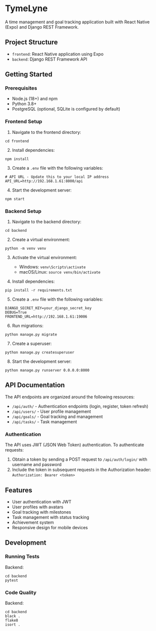 # TymeLyne

A time management and goal tracking application built with React Native (Expo) and Django REST Framework.

## Project Structure

- `frontend`: React Native application using Expo
- `backend`: Django REST Framework API

## Getting Started

### Prerequisites

- Node.js (18+) and npm
- Python 3.8+
- PostgreSQL (optional, SQLite is configured by default)

### Frontend Setup

1. Navigate to the frontend directory:
```
cd frontend
```

2. Install dependencies:
```
npm install
```

3. Create a `.env` file with the following variables:
```
# API URL - Update this to your local IP address
API_URL=http://192.168.1.61:8000/api
```

4. Start the development server:
```
npm start
```

### Backend Setup

1. Navigate to the backend directory:
```
cd backend
```

2. Create a virtual environment:
```
python -m venv venv
```

3. Activate the virtual environment:
   - Windows: `venv\Scripts\activate`
   - macOS/Linux: `source venv/bin/activate`

4. Install dependencies:
```
pip install -r requirements.txt
```

5. Create a `.env` file with the following variables:
```
DJANGO_SECRET_KEY=your_django_secret_key
DEBUG=True
FRONTEND_URL=http://192.168.1.61:19006
```

6. Run migrations:
```
python manage.py migrate
```

7. Create a superuser:
```
python manage.py createsuperuser
```

8. Start the development server:
```
python manage.py runserver 0.0.0.0:8000
```

## API Documentation

The API endpoints are organized around the following resources:

- `/api/auth/` - Authentication endpoints (login, register, token refresh)
- `/api/users/` - User profile management
- `/api/goals/` - Goal tracking and management
- `/api/tasks/` - Task management

### Authentication

The API uses JWT (JSON Web Token) authentication. To authenticate requests:

1. Obtain a token by sending a POST request to `/api/auth/login/` with username and password
2. Include the token in subsequent requests in the Authorization header:
   `Authorization: Bearer <token>`

## Features

- User authentication with JWT
- User profiles with avatars
- Goal tracking with milestones
- Task management with status tracking
- Achievement system
- Responsive design for mobile devices

## Development

### Running Tests

Backend:
```
cd backend
pytest
```

### Code Quality

Backend:
```
cd backend
black .
flake8
isort .
```